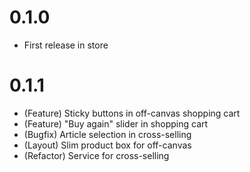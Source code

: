 # 0.1.0

* First release in store 

# 0.1.1

* (Feature) Sticky buttons in off-canvas shopping cart
* (Feature) "Buy again" slider in shopping cart
* (Bugfix) Article selection in cross-selling
* (Layout) Slim product box for off-canvas
* (Refactor) Service for cross-selling

